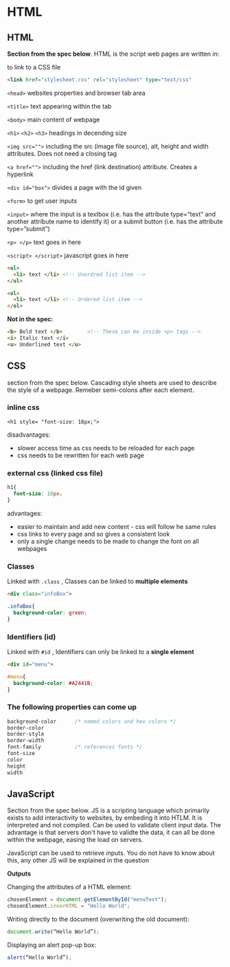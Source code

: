# HTML
## HTML 
**Section from the spec below**. HTML is the script web pages are written in:

to link to a CSS file
```html
<link href="stylesheet.css" rel="stylesheet" type="text/css"
``` 

`<head>` websites properties and browser tab area

`<title>` text appearing within the tab

`<body>` main content of webpage

`<h1>` `<h2>` `<h3>` headings in decending size

`<img src="">` including the src (image file source), alt, height and width attributes. Does not need a closing tag

`<a href="">` including the href (link destination) attribute. Creates a hyperlink

`<div id="box">` divides a page with the id given

`<form>` to get user inputs

`<input>` where the input is a textbox (i.e. has the attribute type=”text” and another attribute name to identify it) or a submit button (i.e. has the attribute type=”submit”)

`<p> </p>` text goes in here 

`<script> </script>` javascript goes in here 

```html
<ul>
  <li> text </li> <!-- Unordred list item -->
</ul>

<ol>
  <li> text </li> <!-- Ordered list item -->
</ol>
```

**Not in the spec:**

```html
<b> Bold text </b>        <!-- These can be inside <p> tags -->
<i> Italic text </i>
<u> Underlined text </u>
```

## CSS
section from the spec below. Cascading style sheets are used to describe the style of a webpage. Remeber semi-colons after each element.

### inline css

`<h1 style= "font-size: 18px;">`

disadvantages:
- slower access time as css needs to be reloaded for each page
- css needs to be rewritten for each web page

### external css (linked css file)

```css
h1{
  font-size: 18px;
}
```

advantages:
- easier to maintain and add new content - css will follow he same rules
- css links to every page and so gives a consistent look
- only a single change needs to be made to change the font on all webpages 

### Classes
Linked with `.class` , Classes can be linked to **multiple elements**

```html
<div class="infoBox">
```

```css
.infoBox{
  background-color: green;
}
```

### Identifiers (id)
Linked with `#id` , Identifiers can only be linked to a **single element**

```html
<div id="menu">
```

```css
#menu{
  background-color: #A2441B;
}
```

### The following properties can come up

```css
background-color      /* named colors and hex colors */
border-color
border-style
border-width
font-family           /* references fonts */
font-size
color
height
width
```

## JavaScript 
Section from the spec below. JS is a scripting language which primarily exists to add interactivity to websites, by embeding it into HTLM. It is interpreted and not compiled. Can be used to validate client input data. The advantage is that servers don't have to validte the data, it can all be done within the webpage, easing the load on servers.

JavaScript can be used to retrieve inputs. You do not have to know about this, any other JS will be explained in the question

**Outputs**

Changing the attributes of a HTML element:
```js
chosenElement = document.getElementById("menuText");
chosenElement.innerHTML = "Hello World";
```

Writing directly to the document (overwriting the old document):
```js
document.write(“Hello World”);
```

 Displaying an alert pop-up box:
 ```js
alert(“Hello World”);
```
